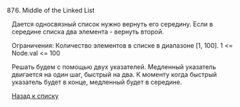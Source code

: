 876. Middle of the Linked List

Дается односвязный список нужно вернуть его середину. Если в середине списка два элемента - вернуть второй.

Ограничения:
Количество элементов в списке в диапазоне [1, 100].
1 <= Node.val <= 100

Решать будем с помощью двух указателей. Медленный указатель двигается на один шаг, быстрый на два. К моменту когда быстрый указатель будет в конце, медленный будет в середине.

[Назад к списку](../README.md)